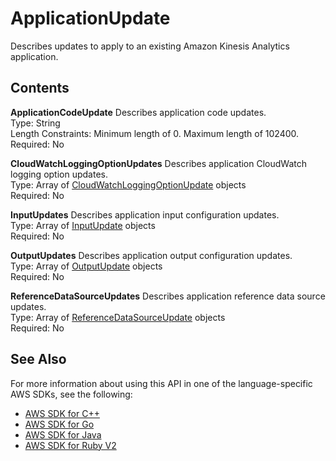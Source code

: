 # ApplicationUpdate<a name="API_ApplicationUpdate"></a>

Describes updates to apply to an existing Amazon Kinesis Analytics application\.

## Contents<a name="API_ApplicationUpdate_Contents"></a>

 **ApplicationCodeUpdate**   <a name="analytics-Type-ApplicationUpdate-ApplicationCodeUpdate"></a>
Describes application code updates\.  
Type: String  
Length Constraints: Minimum length of 0\. Maximum length of 102400\.  
Required: No

 **CloudWatchLoggingOptionUpdates**   <a name="analytics-Type-ApplicationUpdate-CloudWatchLoggingOptionUpdates"></a>
Describes application CloudWatch logging option updates\.  
Type: Array of [CloudWatchLoggingOptionUpdate](API_CloudWatchLoggingOptionUpdate.md) objects  
Required: No

 **InputUpdates**   <a name="analytics-Type-ApplicationUpdate-InputUpdates"></a>
Describes application input configuration updates\.  
Type: Array of [InputUpdate](API_InputUpdate.md) objects  
Required: No

 **OutputUpdates**   <a name="analytics-Type-ApplicationUpdate-OutputUpdates"></a>
Describes application output configuration updates\.  
Type: Array of [OutputUpdate](API_OutputUpdate.md) objects  
Required: No

 **ReferenceDataSourceUpdates**   <a name="analytics-Type-ApplicationUpdate-ReferenceDataSourceUpdates"></a>
Describes application reference data source updates\.  
Type: Array of [ReferenceDataSourceUpdate](API_ReferenceDataSourceUpdate.md) objects  
Required: No

## See Also<a name="API_ApplicationUpdate_SeeAlso"></a>

For more information about using this API in one of the language\-specific AWS SDKs, see the following:
+  [AWS SDK for C\+\+](https://docs.aws.amazon.com/goto/SdkForCpp/kinesisanalytics-2015-08-14/ApplicationUpdate) 
+  [AWS SDK for Go](https://docs.aws.amazon.com/goto/SdkForGoV1/kinesisanalytics-2015-08-14/ApplicationUpdate) 
+  [AWS SDK for Java](https://docs.aws.amazon.com/goto/SdkForJava/kinesisanalytics-2015-08-14/ApplicationUpdate) 
+  [AWS SDK for Ruby V2](https://docs.aws.amazon.com/goto/SdkForRubyV2/kinesisanalytics-2015-08-14/ApplicationUpdate) 